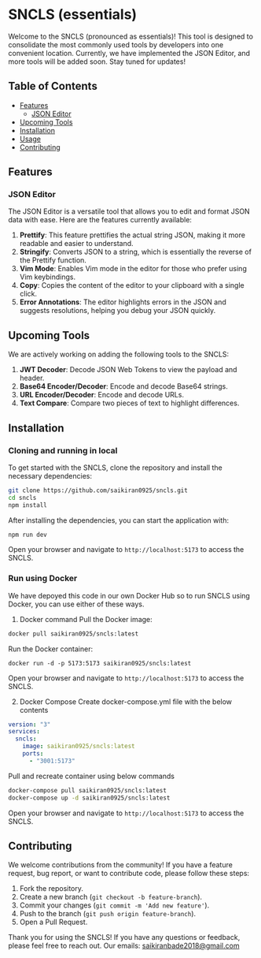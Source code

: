 # SNCLS (essentials)

Welcome to the SNCLS (pronounced as essentials)! This tool is designed to consolidate the most commonly used tools by developers into one convenient location. Currently, we have implemented the JSON Editor, and more tools will be added soon. Stay tuned for updates!

## Table of Contents

- [Features](#features)
  - [JSON Editor](#json-editor)
- [Upcoming Tools](#upcoming-tools)
- [Installation](#installation)
- [Usage](#usage)
- [Contributing](#contributing)

## Features

### JSON Editor

The JSON Editor is a versatile tool that allows you to edit and format JSON data with ease. Here are the features currently available:

1. **Prettify**: This feature prettifies the actual string JSON, making it more readable and easier to understand.
2. **Stringify**: Converts JSON to a string, which is essentially the reverse of the Prettify function.
3. **Vim Mode**: Enables Vim mode in the editor for those who prefer using Vim keybindings.
4. **Copy**: Copies the content of the editor to your clipboard with a single click.
5. **Error Annotations**: The editor highlights errors in the JSON and suggests resolutions, helping you debug your JSON quickly.

## Upcoming Tools

We are actively working on adding the following tools to the SNCLS:

1. **JWT Decoder**: Decode JSON Web Tokens to view the payload and header.
2. **Base64 Encoder/Decoder**: Encode and decode Base64 strings.
3. **URL Encoder/Decoder**: Encode and decode URLs.
4. **Text Compare**: Compare two pieces of text to highlight differences.

## Installation

### Cloning and running in local

To get started with the SNCLS, clone the repository and install the necessary dependencies:

```bash
git clone https://github.com/saikiran0925/sncls.git
cd sncls
npm install
```

After installing the dependencies, you can start the application with:

```bash
npm run dev
```

Open your browser and navigate to `http://localhost:5173` to access the SNCLS.

### Run using Docker

We have depoyed this code in our own Docker Hub so to run SNCLS using Docker, you can use either of these ways.

1. Docker command
   Pull the Docker image:

```bash
docker pull saikiran0925/sncls:latest
```

Run the Docker container:

```
docker run -d -p 5173:5173 saikiran0925/sncls:latest
```

Open your browser and navigate to `http://localhost:5173` to access the SNCLS.

2. Docker Compose
   Create docker-compose.yml file with the below contents

```yml
version: "3"
services:
  sncls:
    image: saikiran0925/sncls:latest
    ports:
      - "3001:5173"
```

Pull and recreate container using below commands

```bash
docker-compose pull saikiran0925/sncls:latest
docker-compose up -d saikiran0925/sncls:latest
```

Open your browser and navigate to `http://localhost:5173` to access the SNCLS.

## Contributing

We welcome contributions from the community! If you have a feature request, bug report, or want to contribute code, please follow these steps:

1. Fork the repository.
2. Create a new branch (`git checkout -b feature-branch`).
3. Commit your changes (`git commit -m 'Add new feature'`).
4. Push to the branch (`git push origin feature-branch`).
5. Open a Pull Request.

Thank you for using the SNCLS! If you have any questions or feedback, please feel free to reach out.
Our emails: saikiranbade2018@gmail.com

